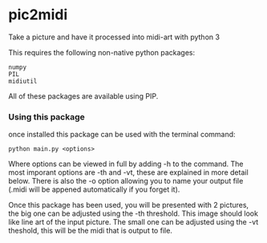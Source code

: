 # pic2midi
Take a picture and have it processed into midi-art with python 3

This requires the following non-native python packages:

	numpy
	PIL
	midiutil

All of these packages are available using PIP.

### Using this package

once installed this package can be used with the terminal command:

	python main.py <options>

Where options can be viewed in full by adding -h to the command.
The most imporant options are -th and -vt, these are explained in more detail below. There is also the -o option allowing you to name your output file (.midi will be appened automatically if you forget it).


Once this package has been used, you will be presented with 2 pictures, the big one can be adjusted using the -th threshold. This image should look like line art of the input picture. The small one can be adjusted using the -vt theshold, this will be the midi that is output to file.
